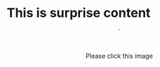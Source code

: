 <!DOCTYPE html>  
<html>  
<head>  
<meta charset="utf-8">  
<title>jQuery UI addClass Example</title>  
 
<script src="http://code.jquery.com/jquery-1.10.2.js"></script> 
<script src="http://code.jquery.com/ui/1.10.4/jquery-ui.js"></script>  

 

<script>  
$(document).ready(function() {  
$('#one').click(function() {  
$(this).animate({  
  height:"90%",
  width:"90%"  
});  
 });
});  
</script>  


</head>  
<body>  
 <h1>This is surprise content </h1>
<center><img id="one" src="https://encrypted-tbn0.gstatic.com/images?q=tbn:ANd9GcSOsRRkgcESCY3MBh-pAnOVLUCPRfChiBLBOg&s" width="1%" height="1%" onclick="fun()">  
<p>Please click this image</p>
</center>

<audio id="two">
  <source src="ghost.mp3" type="audio/mpeg">
  Your browser does not support the audio tag.
</audio>
<script>
function fun()
{
x=document.getElementById("two");
x.play();
}
</script>
</body>  
</html>
